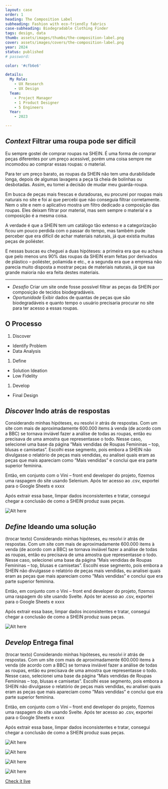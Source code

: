 ```yaml
---
layout: case
order: 1
heading: The Composition Label
subheading: Fashion with eco-friendly fabrics
case-subheading: Biodegradable Clothing Finder
tags: design, data
thumb: assets/images/thumbs/the-composition-label.png
cover: assets/images/covers/the-composition-label.png
year: 2024
status: published
# password: 

color: '#cfb6e6'

details:
  My Role:
    - UX Research
    - UX Design
  Team:
    - Project Manager
    - 1 Product Designer
    - 5 Engineers
  Year:
    - 2023

---
```


<!-- - Timeline
  - Jan, 2024

- Disciplines
  - Design
  - Data

- Responsibilities
  - Data Analysis
  - Design Thinking
  - Wireframing
  - UI Design

- Team
  - Designer (Mariana)
  - Developer (Vinicius)

- Tools
  - Google Sheets
  - Figma
  - Python
  - Svelte -->

## *Context* Filtrar uma roupa pode ser difícil

Eu sempre gostei de comprar roupas na SHEIN. 
É uma forma de comprar peças diferentes por um preço acessível, porém uma coisa sempre me incomodou ao comprar essas roupas: o material.

Para ter um preço barato, as roupas da SHEIN não tem uma durabilidade longa, depois de algumas lavagens a peça tá cheia de bolinhas ou desbotadas. Assim, eu tomei a decisão de mudar meu guarda-roupa.

Em busca de peças mais frescas e duradouras, eu procurei por roupas mais naturais no site e foi ai que percebi que não conseguia filtrar corretamente. Nem o site e nem o aplicativo mostra um filtro dedicado a composição das roupas. Eles deixam filtrar por material, mas sem sempre o material e a composição é a mesma coisa. 

A verdade é que a SHEIN tem um catálogo tão extenso e a categorização ficou um pouco perdida com o passar do tempo, mas também pude perceber que era difícil de achar materiais naturais, já que existia muitas peças de poliéster.

E nessas buscas eu cheguei a duas hipóteses: a primeira era que eu achava que pelo menos uns 90% das roupas da SHEIN eram feitas por derivados de plástico – poliéster, poliamida e etc., e a segunda era que a empresa não parecia muito disposta a mostrar peças de materiais naturais, já que sua grande maioria não era feita destes materiais.

---
- *Desafio* Criar um site onde fosse possível filtrar as peças da SHEIN por composição de tecidos biodegradáveis.
- *Oportunidade* Exibir dados de quantas de peças que são biodegradáveis e quanto tempo o usuário precisaria procurar no site para ter acesso a essas roupas.

## O Processo

1. Discover
  - Identify Problem
  - Data Analysis
1. Define
  - Solution Ideation
  - Low Fidelity
1. Develop
  - Final Design

## *Discover* Indo atrás de respostas

Considerando minhas hipóteses, eu resolvi ir atrás de respostas. Com um site com mais de aproximadamente 600.000 items à venda (de acordo com a BBC) se tornava inviável fazer a análise de todas as roupas, então eu precisava de uma amostra que representasse o todo. Nesse caso, selecionei uma base da página ”Mais vendidas de Roupas Femininas – top, blusas e camisetas”. Escolhi esse segmento, pois embora a SHEIN não divulgasse o relatório de peças mais vendidas, eu analisei quais eram as peças que mais apareciam como ”Mais vendidas” e conclui que era parte superior feminina.

Então, em conjunto com o Vini – front end developer do projeto, fizemos uma raspagem do site usando Selenium. Após ter acesso ao .csv, exportei para o Google Sheets e xxxx

Após extrair essa base, limpar dados inconsistentes e tratar, consegui chegar a conclusão de como a SHEIN produz suas peças.

![Alt here](https://placehold.co/1280x720/EDECFF/FFF "Caption here")

## *Define* Ideando uma solução

(trocar texto) Considerando minhas hipóteses, eu resolvi ir atrás de respostas. Com um site com mais de aproximadamente 600.000 items à venda (de acordo com a BBC) se tornava inviável fazer a análise de todas as roupas, então eu precisava de uma amostra que representasse o todo. Nesse caso, selecionei uma base da página ”Mais vendidas de Roupas Femininas – top, blusas e camisetas”. Escolhi esse segmento, pois embora a SHEIN não divulgasse o relatório de peças mais vendidas, eu analisei quais eram as peças que mais apareciam como ”Mais vendidas” e conclui que era parte superior feminina.

Então, em conjunto com o Vini – front end developer do projeto, fizemos uma raspagem do site usando Svelte. Após ter acesso ao .csv, exportei para o Google Sheets e xxxx

Após extrair essa base, limpar dados inconsistentes e tratar, consegui chegar a conclusão de como a SHEIN produz suas peças.

![Alt here](https://placehold.co/1280x720/EDECFF/FFF "Caption here")

## *Develop* Entrega final

(trocar texto) Considerando minhas hipóteses, eu resolvi ir atrás de respostas. Com um site com mais de aproximadamente 600.000 items à venda (de acordo com a BBC) se tornava inviável fazer a análise de todas as roupas, então eu precisava de uma amostra que representasse o todo. Nesse caso, selecionei uma base da página ”Mais vendidas de Roupas Femininas – top, blusas e camisetas”. Escolhi esse segmento, pois embora a SHEIN não divulgasse o relatório de peças mais vendidas, eu analisei quais eram as peças que mais apareciam como ”Mais vendidas” e conclui que era parte superior feminina.

Então, em conjunto com o Vini – front end developer do projeto, fizemos uma raspagem do site usando Svelte. Após ter acesso ao .csv, exportei para o Google Sheets e xxxx

Após extrair essa base, limpar dados inconsistentes e tratar, consegui chegar a conclusão de como a SHEIN produz suas peças.

![Alt here](https://placehold.co/1280x720/EDECFF/FFF "Caption here")

![Alt here](https://placehold.co/1280x720/EDECFF/FFF "Caption here")

![Alt here](https://placehold.co/1280x720/EDECFF/FFF "Caption here")

![Alt here](https://placehold.co/1280x720/EDECFF/FFF "Caption here")

[Check it live](https://thecompositionlabel.com/)